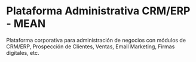 # Plataforma Administrativa CRM/ERP - MEAN

Plataforma corporativa para administración de negocios con módulos de CRM/ERP, Prospección de Clientes, Ventas, Email Marketing, Firmas digitales, etc.
